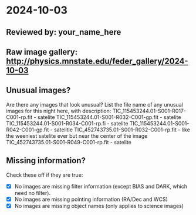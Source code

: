 # 2024-10-03

## Reviewed by:   your_name_here

## Raw image gallery: http://physics.mnstate.edu/feder_gallery/2024-10-03

## Unusual images?

Are there any images that look unusual? List the file name of any unusual images for this night here, with description:
TIC_115453244.01-S001-R017-C001-rp.fit - satelite
TIC_115453244.01-S001-R032-C001-gp.fit  - satelite
TIC_115453244.01-S001-R034-C001-rp.fi - satelite
TIC_115453244.01-S001-R042-C001-gp.fit - satelitle
TIC_452743735.01-S001-R032-C001-rp.fit - like the weeniest satelite ever but near the center of the image
TIC_452743735.01-S001-R049-C001-rp.fit - satelite

## Missing information?

Check these off if they are true:

- [x] No images are missing filter information (except BIAS and DARK, which need no filter).
- [x] No images are missing pointing information (RA/Dec and WCS)
- [x] No images are missing object names (only applies to science images)

